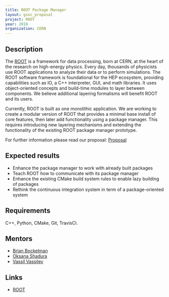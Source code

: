 ```yaml
---
title: ROOT Package Manager
layout: gsoc_proposal
project: ROOT
year: 2018
organization: CERN
---
```


## Description

The [ROOT](https://root.cern/) is a framework for data processing, born at CERN, at the heart of the research on high-energy physics. Every day, thousands of physicists use ROOT applications to analyze their data or to perform simulations. The ROOT software framework is foundational for the HEP ecosystem, providing capabilities such as IO, a C++ interpreter, GUI, and math libraries. It uses object-oriented concepts and build-time modules to layer between components. We believe additional layering formalisms will benefit ROOT and its users.

Currently, ROOT is built as one monolithic application. We are working to create a modular version of ROOT that provides a minimal base install of core features, then later add functionality using a package manager. This requires introducing new layering mechanisms and extending the functionality of the existing ROOT package manager prototype.

For further information please read our proposal: [Proposal](https://github.com/root-project/root-evolution/blob/master/proposals/0001-modularization.md)


## Expected results
* Enhance the package manager to work with already built packages
* Teach ROOT how to communicate with its package manager
* Enhance the existing CMake build system rules to enable lazy building of packages
* Rethink the continuous integration system in term of a package-oriented system


## Requirements
C++, Python, CMake, Git, TravisCI.

## Mentors
  * [Brian Bockelman](mailto:bbockelm@cse.unl.edu)
  * [Oksana Shadura](mailto:oksana.shadura@cern.ch)
  * [Vassil Vassilev](mailto:vasil.georgiev.vasilev@cern.ch)

## Links
  * [ROOT](https://root.cern/)
